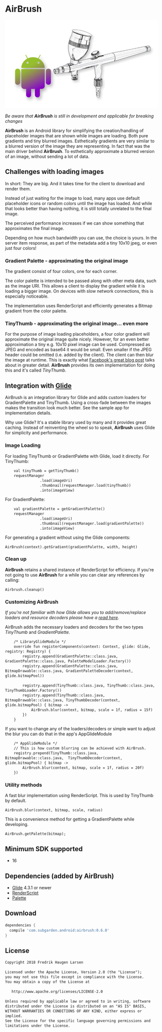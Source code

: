 # AirBrush

![Logo](website/airbrush-logo.png)

_Be aware that **AirBrush** is still in development and applicable for breaking changes_

**AirBrush** is an Android library for simplifying the creation/handling of placeholder images that are shown while images are loading. Both pure gradients and tiny blurred images.
Esthetically gradients are very similar to a blurred version of the image they are representing. In fact that was the main driver behind **AirBrush**.
To esthetically approximate a blurred version of an image, without sending a lot of data.

## Challenges with loading images
In short: They are big. And it takes time for the client to download and render them.

Instead of just waiting for the image to load, many apps use default placeholder icons or random colors until the image has loaded. And while that looks
better than having nothing, it is still totally unrelated to the final image.

The perceived performance increases if we can show something that approximates the final image.

Depending on how much bandwidth you can use, the choice is yours.
In the server item response, as part of the metadata add a tiny 10x10 jpeg, or even just four colors!

### Gradient Palette - approximating the original image
The gradient consist of four colors, one for each corner.

The color palette is intended to be passed along with other meta data, such as the image URI.
This allows a client to display the gradient while it is loading a bigger image.
On devices with slow network connections, this is especially noticeable.

The implementation uses RenderScript and efficiently generates a Bitmap gradient from the color palette.

### TinyThumb - approximating the original image... even more

For the purpose of image loading placeholders, a four color gradient will approximate the original image quite nicely.
However, for an even better approximation a tiny e.g. 10x10 pixel image can be used. Compressed as JPEG and encoded as base64 it would be small.
Even smaller if the JPEG header could be omitted (i.e. added by the client). The client can then blur the image at runtime.
This is exactly what [Facebook's great blog post](https://code.facebook.com/posts/991252547593574/the-technology-behind-preview-photos)
talks about in greater detail. **AirBrush** provides its own implementation for doing this and it's called _TinyThumb_.

## Integration with [Glide]

AirBrush is an integration library for Glide and adds custom loaders for GradientPalette and TinyThumb.
Using a cross-fade between the images makes the transition look much better. See the sample app for implementation details.

Why use Glide? It's a stable library used by many and it provides great caching. Instead of reinventing the wheel so to speak, **AirBrush** uses Glide for simplicity and performance.

### Image Loading

For loading TinyThumb or GradientPalette with Glide, load it directly.
For TinyThumb:

```
    val tinyThumb = getTinyThumb()
    requestManager
                .load(imageUri)
                .thumbnail(requestManager.load(tinyThumb))
                .into(imageView)
```

For GradientPalette:
```
    val gradientPalette = getGradientPalette()
    requestManager
                .load(imageUri)
                .thumbnail(requestManager.load(gradientPalette))
                .into(imageView)
```

For generating a gradient without using the Glide components:
```
AirBrush(context).getGradient(gradientPalette, width, height)
```

### Clean up

**AirBrush** retains a shared instance of RenderScript for efficiency. If you're not going to use **AirBrush** for a while you can
clear any references by calling:
```
Airbrush.cleanup()
```

### Customizing AirBrush

_If you're not familiar with how Glide allows you to add/remove/replace loaders and resource decoders please have a [read here]._

AirBrush adds the necessary loaders and decoders for the two types _TinyThumb_ and _GradientPalette_.

```
    /* LibraryGlideModule */
    override fun registerComponents(context: Context, glide: Glide, registry: Registry) {
        registry.append(GradientPalette::class.java, GradientPalette::class.java, PaletteModelLoader.Factory())
        registry.append(GradientPalette::class.java, BitmapDrawable::class.java, GradientPaletteDecoder(context, glide.bitmapPool))

        registry.append(TinyThumb::class.java, TinyThumb::class.java, TinyThumbLoader.Factory())
        registry.append(TinyThumb::class.java, BitmapDrawable::class.java, TinyThumbDecoder(context, glide.bitmapPool) { bitmap ->
            AirBrush.blur(context, bitmap, scale = 1f, radius = 15f)
        })
    }
```

If you want to change any of the loaders/decoders or simple want to adjust the blur you can do that in the app's AppGlideModule

```
    /* AppGlideModule */
    // This is how custom blurring can be achieved with AirBrush.
    registry.prepend(TinyThumb::class.java, BitmapDrawable::class.java,  TinyThumbDecoder(context, glide.bitmapPool) { bitmap ->
        AirBrush.blur(context, bitmap, scale = 1f, radius = 20f)
    })
```


### Utility methods

A fast blur implementation using RenderScript. This is used by TinyThumb by default.
```
AirBrush.blur(context, bitmap, scale, radius)
```

This is a convenience method for getting a GradientPalette while developing.
```
AirBrush.getPalette(bitmap);
```


Minimum SDK supported
---------------------
- 16


Dependencies (added by AirBrush)
--------------------------------
- [Glide] 4.3.1 or newer
- [RenderScript]
- [Palette]

Download
--------

```groovy
dependencies {
  compile 'com.subgarden.android:airbrush:0.6.0'
}
```

License
-------

    Copyright 2018 Fredrik Haugen Larsen

    Licensed under the Apache License, Version 2.0 (the "License");
    you may not use this file except in compliance with the License.
    You may obtain a copy of the License at

       http://www.apache.org/licenses/LICENSE-2.0

    Unless required by applicable law or agreed to in writing, software
    distributed under the License is distributed on an "AS IS" BASIS,
    WITHOUT WARRANTIES OR CONDITIONS OF ANY KIND, either express or implied.
    See the License for the specific language governing permissions and
    limitations under the License.

[Glide]: https://github.com/bumptech/glide
[RenderScript]: https://developer.android.com/guide/topics/renderscript/compute
[Palette]: https://developer.android.com/reference/android/support/v7/graphics/Palette
[read here]: https://bumptech.github.io/glide/tut/custom-modelloader.html